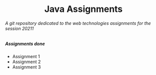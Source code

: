 <h1 align="center">Java Assignments</h1>

<div>
  <h6> A git repository dedicated to the web technologies assignments for the session 20211 </h6>
</div>

<h5> Assignments done </h5>
<ul>
  <li> Assignment 1 </li>
  <li> Assignment 2 </li>
  <li> Assignment 3 </li>
  </ul>
